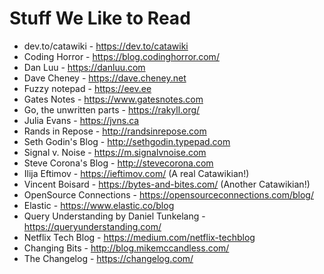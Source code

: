 # Stuff We Like to Read

- dev.to/catawiki - https://dev.to/catawiki
- Coding Horror - https://blog.codinghorror.com/
- Dan Luu - https://danluu.com
- Dave Cheney - https://dave.cheney.net
- Fuzzy notepad - https://eev.ee
- Gates Notes - https://www.gatesnotes.com
- Go, the unwritten parts - https://rakyll.org/
- Julia Evans - https://jvns.ca
- Rands in Repose - http://randsinrepose.com
- Seth Godin's Blog - http://sethgodin.typepad.com
- Signal v. Noise - https://m.signalvnoise.com
- Steve Corona's Blog - http://stevecorona.com
- Ilija Eftimov - https://ieftimov.com/ (A real Catawikian!)
- Vincent Boisard - https://bytes-and-bites.com/ (Another Catawikian!)
- OpenSource Connections - https://opensourceconnections.com/blog/
- Elastic - https://www.elastic.co/blog
- Query Understanding by Daniel Tunkelang - https://queryunderstanding.com/
- Netflix Tech Blog - https://medium.com/netflix-techblog
- Changing Bits - http://blog.mikemccandless.com/
- The Changelog - https://changelog.com/

